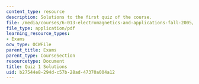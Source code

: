 ```yaml
---
content_type: resource
description: Solutions to the first quiz of the course.
file: /media/courses/6-013-electromagnetics-and-applications-fall-2005/b27544e8294dc57b28ad47370a004a12_q1_solution.pdf
file_type: application/pdf
learning_resource_types:
- Exams
ocw_type: OCWFile
parent_title: Exams
parent_type: CourseSection
resourcetype: Document
title: Quiz 1 Solutions
uid: b27544e8-294d-c57b-28ad-47370a004a12
---
```

